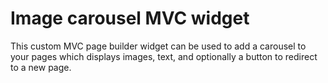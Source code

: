 # Image carousel MVC widget

This custom MVC page builder widget can be used to add a carousel to your pages which displays images, text, and optionally a button to redirect to a new page.
